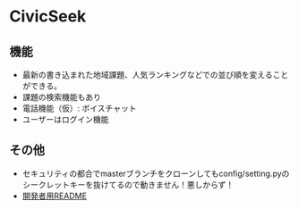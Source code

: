# CivicSeek

## 機能
- 最新の書き込まれた地域課題、人気ランキングなどでの並び順を変えることができる。
- 課題の検索機能もあり
- 電話機能（仮）: ボイスチャット
- ユーザーはログイン機能

## その他
- セキュリティの都合でmasterブランチをクローンしてもconfig/setting.pyのシークレットキーを抜けてるので動きません！悪しからず！
- [開発者用README](./README_dev.md)
